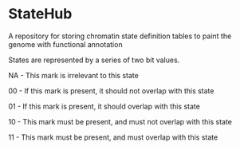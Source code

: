 # StateHub
A repository for storing chromatin state definition tables to paint the genome with functional annotation

States are represented by a series of two bit values.

NA - This mark is irrelevant to this state

00 - If this mark is present, it should not overlap with this state

01 - If this mark is present, it should overlap with this state

10 - This mark must be present, and must not overlap with this state

11 - This mark must be present, and must overlap with this state

